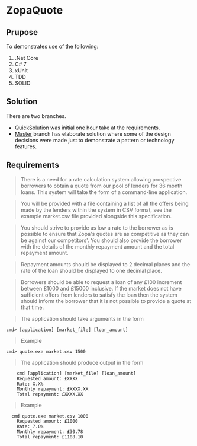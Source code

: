 # ZopaQuote

## Prupose
To demonstrates use of the following: 
1. .Net Core
2. C# 7
3. xUnit
4. TDD
5. SOLID 

## Solution
There are two branches. 
* [QuickSolution](https://github.com/indiwizsol/ZopaQuote/tree/QuickSolution) was initial one hour take at the requirements. 
* [Master](https://github.com/indiwizsol/ZopaQuote) branch has elaborate solution where some of the design decisions were made just to demonstrate a pattern or technology features. 

## Requirements

> There is a need for a rate calculation system allowing prospective borrowers to obtain a quote from our pool of lenders for 36 month loans. This system will take the form of a command-line application.

> You will be provided with a file containing a list of all the offers being made by the lenders within the system in CSV format, see the example market.csv file provided alongside this specification.

> You should strive to provide as low a rate to the borrower as is possible to ensure that Zopa's quotes are as competitive as they can be against our competitors'. You should also provide the borrower with the details of the monthly repayment amount and the total repayment amount.

> Repayment amounts should be displayed to 2 decimal places and the rate of the loan should be displayed to one decimal place.

> Borrowers should be able to request a loan of any £100 increment between £1000 and £15000 inclusive. If the market does not have sufficient offers from lenders to satisfy the loan then the system should inform the borrower that it is not possible to provide a quote at that time.

> The application should take arguments in the form

    cmd> [application] [market_file] [loan_amount]

> Example

    cmd> quote.exe market.csv 1500

>The application should produce output in the form
```
    cmd [application] [market_file] [loan_amount]
    Requested amount: £XXXX
    Rate: X.X%
    Monthly repayment: £XXXX.XX
    Total repayment: £XXXX.XX
```
>Example
```
  cmd quote.exe market.csv 1000
	Requested amount: £1000
	Rate: 7.0%
	Monthly repayment: £30.78
	Total repayment: £1108.10
 ```


